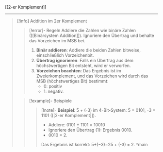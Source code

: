 [[2-er Komplement]]

---

> [!info] Addition im 2er Komplement
>> [!error]- Regeln
>> Addiere die Zahlen wie binäre Zahlen ([[Binärsystem Addition]]). Ignoriere den Übertrag und behalte das Vorzeichen im MSB bei.
>> 1. **Binär addieren**: Addiere die beiden Zahlen bitweise, einschließlich Vorzeichenbit.
>> 2. **Übertrag ignorieren**: Falls ein Übertrag aus dem höchstwertigen Bit entsteht, wird er verworfen.
>> 3. **Vorzeichen beachten**: Das Ergebnis ist im Zweierkomplement, und das Vorzeichen wird durch das MSB (höchstwertiges Bit) bestimmt:
>>     - 0: positiv
>>     - 1: negativ.
>
>> [!example]- Beispiele
>>> [!note]- **Beispiel**: 5 + (-3) im 4-Bit-System:
>>> 5 = 0101, -3 = 1101 ([[2-er Komplement]]).
>>> - Addiere: 0101 + 1101 = 10010
>>> - Ignoriere den Übertrag (1): Ergebnis 0010.
>>> - 0010 = 2.
>>> 
>>> Das Ergebnis ist korrekt: 5+(−3)=25 + (-3) = 2.
^main

